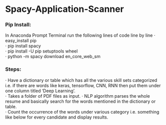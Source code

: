 # Spacy-Application-Scanner

### Pip Install:
In Anaconda Prompt Terminal run the following lines of code line by line
· easy_install pip  
· pip install spacy  
· pip install -U pip setuptools wheel  
· python -m spacy download en_core_web_sm  

### Steps:
· Have a dictionary or table which has all the various skill sets categorized i.e. if there are words like keras, tensorflow, CNN, RNN then put them under one column titled ‘Deep Learning’.  
· Takes a folder of PDF files as input.
· NLP algorithm parses the whole resume and basically search for the words mentioned in the dictionary or table.  
· Count the occurrence of the words under various category i.e. something like below for every candidate and display results.  

